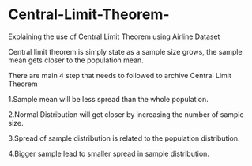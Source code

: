 # Central-Limit-Theorem-
Explaining the use of Central Limit Theorem using Airline Dataset

Central limit theorem is simply state as a sample size grows, the sample mean gets closer to the population mean.

There are main 4 step that needs to followed to archive Central Limit Theorem

1.Sample mean will be less spread than the whole population.

2.Normal Distribution will get closer by increasing the number of sample size.

3.Spread of sample distribution is related to the population distribution.

4.Bigger sample lead to smaller spread in sample distribution.
